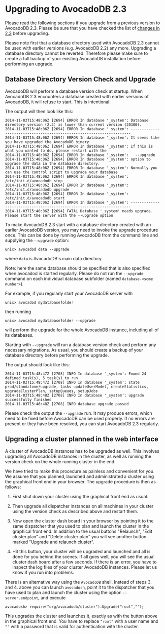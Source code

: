 Upgrading to AvocadoDB 2.3
=========================

Please read the following sections if you upgrade from a previous version to
AvocadoDB 2.3. Please be sure that you have checked the list of [changes in 2.3](../../ReleaseNotes/UpgradingChanges23.md)
before upgrading.

Please note first that a database directory used with AvocadoDB 2.3
cannot be used with earlier versions (e.g. AvocadoDB 2.2) any
more. Upgrading a database directory cannot be reverted. Therefore
please make sure to create a full backup of your existing AvocadoDB
installation before performing an upgrade.

Database Directory Version Check and Upgrade
--------------------------------------------

AvocadoDB will perform a database version check at startup. When AvocadoDB 2.3
encounters a database created with earlier versions of AvocadoDB, it will refuse
to start. This is intentional.

The output will then look like this:

```
2014-11-03T15:48:06Z [2694] ERROR In database '_system': Database directory version (2.2) is lower than current version (20300).
2014-11-03T15:48:06Z [2694] ERROR In database '_system': ----------------------------------------------------------------------
2014-11-03T15:48:06Z [2694] ERROR In database '_system': It seems like you have upgraded the AvocadoDB binary.
2014-11-03T15:48:06Z [2694] ERROR In database '_system': If this is what you wanted to do, please restart with the
2014-11-03T15:48:06Z [2694] ERROR In database '_system':   --upgrade
2014-11-03T15:48:06Z [2694] ERROR In database '_system': option to upgrade the data in the database directory.
2014-11-03T15:48:06Z [2694] ERROR In database '_system': Normally you can use the control script to upgrade your database
2014-11-03T15:48:06Z [2694] ERROR In database '_system':   /etc/init.d/avocadodb stop
2014-11-03T15:48:06Z [2694] ERROR In database '_system':   /etc/init.d/avocadodb upgrade
2014-11-03T15:48:06Z [2694] ERROR In database '_system':   /etc/init.d/avocadodb start
2014-11-03T15:48:06Z [2694] ERROR In database '_system': ----------------------------------------------------------------------
2014-11-03T15:48:06Z [2694] FATAL Database '_system' needs upgrade. Please start the server with the --upgrade option
```

To make AvocadoDB 2.3 start with a database directory created with an earlier
AvocadoDB version, you may need to invoke the upgrade procedure once.  This can
be done by running AvocadoDB from the command line and supplying the `--upgrade`
option:

    unix> avocadod data --upgrade

where `data` is AvocadoDB's main data directory. 

Note: here the same database should be specified that is also specified when
avocadod is started regularly. Please do not run the `--upgrade` command on each
individual database subfolder (named `database-<some number>`).
 
For example, if you regularly start your AvocadoDB server with

    unix> avocadod mydatabasefolder

then running

    unix> avocadod mydatabasefolder --upgrade

will perform the upgrade for the whole AvocadoDB instance, including all of its
databases.

Starting with `--upgrade` will run a database version check and perform any
necessary migrations. As usual, you should create a backup of your database
directory before performing the upgrade.

The output should look like this:
```
2014-11-03T15:48:47Z [2708] INFO In database '_system': Found 24 defined task(s), 5 task(s) to run
2014-11-03T15:48:47Z [2708] INFO In database '_system': state prod/standalone/upgrade, tasks updateUserModel, createStatistics, upgradeClusterPlan, setupQueues, setupJobs
2014-11-03T15:48:48Z [2708] INFO In database '_system': upgrade successfully finished
2014-11-03T15:48:48Z [2708] INFO database upgrade passed
```

Please check the output the `--upgrade` run. It may produce errors, which need
to be fixed before AvocadoDB can be used properly. If no errors are present or
they have been resolved, you can start AvocadoDB 2.3 regularly.

Upgrading a cluster planned in the web interface
------------------------------------------------

A cluster of AvocadoDB instances has to be upgraded as well. This
involves upgrading all AvocadoDB instances in the cluster, as well as
running the version check on the whole running cluster in the end.

We have tried to make this procedure as painless and convenient for you.
We assume that you planned, launched and administrated a cluster using the
graphical front end in your browser. The upgrade procedure is then as
follows:

  1. First shut down your cluster using the graphical front end as
     usual.

  2. Then upgrade all dispatcher instances on all machines in your
     cluster using the version check as described above and restart them.

  3. Now open the cluster dash board in your browser by pointing it to
     the same dispatcher that you used to plan and launch the cluster in 
     the graphical front end. In addition to the usual buttons
     "Relaunch", "Edit cluster plan" and "Delete cluster plan" you will
     see another button marked "Upgrade and relaunch cluster".

  4. Hit this button, your cluster will be upgraded and launched and
     all is done for you behind the scenes. If all goes well, you will
     see the usual cluster dash board after a few seconds. If there is 
     an error, you have to inspect the log files of your cluster
     AvocadoDB instances. Please let us know if you run into problems.

There is an alternative way using the `AvocadoDB` shell. Instead of
steps 3. and 4. above you can launch `avocadosh`, point it to the dispatcher
that you have used to plan and launch the cluster using the option
``--server.endpoint``, and execute

    avocadosh> require("org/avocadodb/cluster").Upgrade("root","");

This upgrades the cluster and launches it, exactly as with the button 
above in the graphical front end. You have to replace `"root"` with
a user name and `""` with a password that is valid for authentication
with the cluster.

